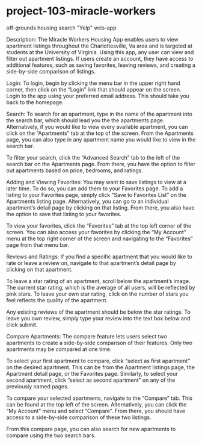 # project-103-miracle-workers
  off-grounds housing search "Yelp" web-app
  
Description:
The Miracle Workers Housing App enables users to view apartment listings throughout the Charlottesville, Va area and is targeted at students at the University of Virginia. Using this app, any user can view and filter out apartment listings. If users create an account, they have access to additional features, such as saving favorites, leaving reviews, and creating a side-by-side comparison of listings. 


Login:
To login, begin by clicking the menu bar in the upper right hand corner, then click on the “Login” link that should appear on the screen. Login to the app using your preferred email address. This should take you back to the homepage. 


Search: 
To search for an apartment, type in the name of the apartment into the search bar, which should lead you the the apartments page. Alternatively, if you would like to view every available apartment, you can click on the “Apartments” tab at the top of the screen. From the Apartments page, you can also type in any apartment name you would like to view in the search bar. 

To filter your search, click the “Advanced Search” tab to the left of the search bar on the Apartments page. From there, you have the option to filter out apartments based on price, bedrooms, and ratings. 


Adding and Viewing Favorites:
You may want to save listings to view at a later time. To do so, you can add them to your Favorites page. To add a listing to your Favorites page, simply click “Save to Favorites List” on the Apartments listing page. Alternatively, you can go to an individual apartment’s detail page by clicking on that listing. From there, you also have the option to save that listing to your favorites. 

To view your favorites, click the “Favorites” tab at the top left corner of the screen. You can also access your favorites by clicking the “My Account” menu at the top right corner of the screen and navigating to the “Favorites” page from that menu bar. 


Reviews and Ratings:
If you find a specific apartment that you would like to rate or leave a review on, navigate to that apartment’s detail page by clicking on that apartment.

To leave a star rating of an apartment, scroll below the apartment’s image. The current star rating, which is the average of all users, will be reflected by pink stars. To leave your own star rating, click on the number of stars you feel reflects the quality of the apartment. 

Any existing reviews of the apartment should be below the star ratings. To leave you own review, simply type your review into the text box below and click submit. 


Compare Apartments:
The compare feature lets users select two apartments to create a side-by-side comparison of their features. Only two apartments may be compared at one time. 

To select your first apartment to compare, click “select as first apartment” on the desired apartment. This can be from the Apartment listings page, the Apartment detail page, or the Favorites page. Similarly, to select your second apartment, click “select as second apartment” on any of the previously named pages. 

To compare your selected apartments, navigate to the “Compare” tab. This can be found at the top left of the screen. Alternatively, you can click the “My Account” menu and select “Compare”. From there, you should have access to a side-by-side comparison of these two listings. 

From this compare page, you can also search for new apartments to compare using the two search bars.


